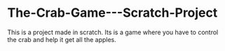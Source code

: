 # The-Crab-Game---Scratch-Project
This is a project made in scratch. Its is a game where you have to control the crab and help it get all the apples.
